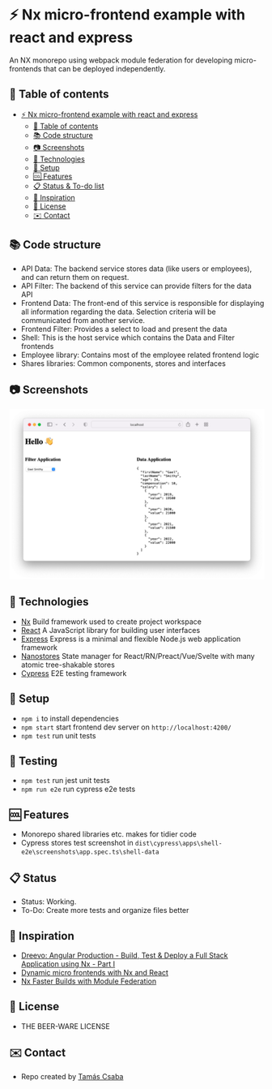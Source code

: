 # :zap: Nx micro-frontend example with react and express

An NX monorepo using webpack module federation for developing micro-frontends that can be deployed independently.

## :page_facing_up: Table of contents

* [:zap: Nx micro-frontend example with react and express](#zap-nx-micro-frontend-example-with-react-and-express)
  * [:page_facing_up: Table of contents](#page_facing_up-table-of-contents)
  * [:books: Code structure](#books-code-structure)
  * [:camera: Screenshots](#camera-screenshots)
  * [:signal_strength: Technologies](#signal_strength-technologies)
  * [:floppy_disk: Setup](#floppy_disk-setup)
  * [:cool: Features](#cool-features)
  * [:clipboard: Status & To-do list](#clipboard-status)
  * [:clap: Inspiration](#clap-inspiration)
  * [:file_folder: License](#file_folder-license)
  * [:envelope: Contact](#envelope-contact)

## :books: Code structure

* API Data: The backend service stores data (like users or employees), and can return them on request.
* API Filter: The backend of this service can provide filters for the data API
* Frontend Data: The front-end of this service is responsible for displaying all information regarding the data. Selection criteria will be communicated from another service.
* Frontend Filter: Provides a select to load and present the data
* Shell: This is the host service which contains the Data and Filter frontends
* Employee library: Contains most of the employee related frontend logic
* Shares libraries: Common components, stores and interfaces

## :camera: Screenshots

![Frontend screenshot](./imgs/screenshot.png)

## :signal_strength: Technologies

* [Nx](https://nx.dev) Build framework used to create project workspace
* [React](https://reactjs.org/)  A JavaScript library for building user interfaces
* [Express](https://expressjs.com/) Express is a minimal and flexible Node.js web application framework
* [Nanostores](https://github.com/nanostores/nanostores) State manager for React/RN/Preact/Vue/Svelte with many atomic tree-shakable stores
* [Cypress](https://www.cypress.io/) E2E testing framework

## :floppy_disk: Setup

* `npm i` to install dependencies
* `npm start` start frontend dev server on `http://localhost:4200/`
* `npm test` run unit tests

## :wrench: Testing
* `npm test` run jest unit tests
* `npm run e2e` run cypress e2e tests

## :cool: Features

* Monorepo shared libraries etc. makes for tidier code
* Cypress stores test screenshot in `dist\cypress\apps\shell-e2e\screenshots\app.spec.ts\shell-data`

## :clipboard: Status

* Status: Working.
* To-Do: Create more tests and organize files better

## :clap: Inspiration

* [Dreevo: Angular Production - Build, Test & Deploy a Full Stack Application using Nx - Part I](https://www.youtube.com/watch?v=j38ufd8Q86w&t=119s)
* [Dynamic micro frontends with Nx and React](https://medium.com/@wangel13/dynamic-micro-frontends-with-nx-and-react-d04a350732a4)
* [Nx Faster Builds with Module Federation](https://nx.dev/recipes/module-federation/faster-builds)

## :file_folder: License

* THE BEER-WARE LICENSE

## :envelope: Contact

* Repo created by [Tamás Csaba](https://github.com/tamascsaba)
